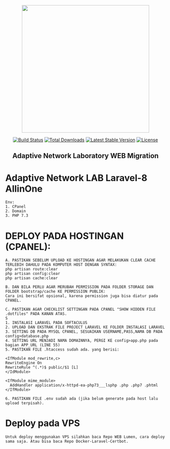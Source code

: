 <p align="center"><a href="https://laravel.com" target="_blank"><img src="https://raw.githubusercontent.com/laravel/art/master/logo-lockup/5%20SVG/2%20CMYK/1%20Full%20Color/laravel-logolockup-cmyk-red.svg" width="400"></a></p>

<p align="center">
<a href="https://travis-ci.org/laravel/framework"><img src="https://travis-ci.org/laravel/framework.svg" alt="Build Status"></a>
<a href="https://packagist.org/packages/laravel/framework"><img src="https://img.shields.io/packagist/dt/laravel/framework" alt="Total Downloads"></a>
<a href="https://packagist.org/packages/laravel/framework"><img src="https://img.shields.io/packagist/v/laravel/framework" alt="Latest Stable Version"></a>
<a href="https://packagist.org/packages/laravel/framework"><img src="https://img.shields.io/packagist/l/laravel/framework" alt="License"></a>
</p>

## <p align="center"> Adaptive Network Laboratory WEB  Migration </p>
# Adaptive Network LAB Laravel-8 AllinOne
```
Env:
1. CPanel
2. Domain
3. PHP 7.3
```
# DEPLOY PADA HOSTINGAN (CPANEL):
```
A. PASTIKAN SEBELUM UPLOAD KE HOSTINGAN AGAR MELAKUKAN CLEAR CACHE TERLEBIH DAHULU PADA KOMPUTER HOST DENGAN SYNTAX:
php artisan route:clear
php artisan config:clear
php artisan cache:clear

B. DAN BILA PERLU AGAR MERUBAH PERMISSION PADA FOLDER STORAGE DAN FOLDER bootstrap/cache KE PERMISSION PUBLIK:
Cara ini bersifat opsional, karena permission juga bisa diatur pada CPANEL.

C. PASTIKAN AGAR CHECKLIST SETTINGAN PADA CPANEL "SHOW HIDDEN FILE .dotfiles" PADA KANAN ATAS.
S
1. INSTALASI LARAVEL PADA SOFTACULUS
2. UPLOAD DAN EKSTRAK FILE PROJECT LARAVEL KE FOLDER INSTALASI LARAVEL
3. SETTING DB PADA MYSQL CPANEL, SESUAIKAN USERNAME,PASS,NAMA DB PADA config>database.php
4. SETTING URL MENJADI NAMA DOMAINNYA, PERGI KE config>app.php pada bagian APP_URL (LINE 55)
5. PASTIKAN FILE .htaccess sudah ada. yang berisi:

<IfModule mod_rewrite,c>
RewriteEngine On 
RewriteRule ^(.*)$ public/$1 [L] 
</IdModule>

<IfModule mime_module>
  AddHandler application/x-httpd-ea-php73___lsphp .php .php7 .phtml
</IfModule>

6. PASTIKAN FILE .env sudah ada (jika belum generate pada host lalu upload terpisah).
```

# Deploy pada VPS
```
Untuk deploy menggunakan VPS silahkan baca Repo WEB Lumen, cara deploy sama saja. Atau bisa baca Repo Docker-Laravel-Certbot.
```
